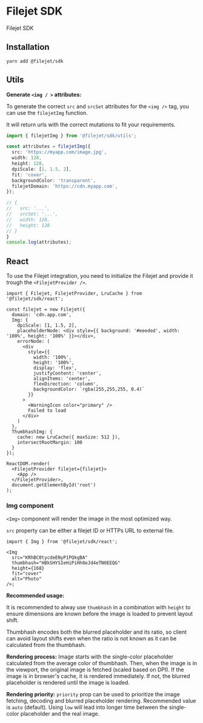 # Filejet SDK

Filejet SDK

## Installation

```
yarn add @filejet/sdk
```

## Utils

**Generate `<img / >` attributes:**

To generate the correct `src` and `srcSet` attributes for the `<img />` tag, you can use the `filejetImg` function.

It will return urls with the correct mutations to fit your requirements.

```ts
import { filejetImg } from '@filejet/sdk/utils';

const attributes = filejetImg({
  src: 'https://myapp.com/image.jpg',
  width: 128,
  height: 128,
  dpiScale: [1, 1.5, 2],
  fit: 'cover',
  backgroundColor: 'transparent',
  filejetDomain: 'https://cdn.myapp.com',
});

// {
//   src: '...',
//   srcSet: '...',
//   width: 128,
//   height: 128
// }
}
console.log(attributes);
```

## React

To use the Filejet integration, you need to initialize the Filejet and
provide it trough the `<FilejetProvider />`.

```tsx
import { Filejet, FilejetProvider, LruCache } from '@filejet/sdk/react';

const filejet = new Filejet({
  domain: 'cdn.app.com',
  Img: {
    dpiScale: [1, 1.5, 2],
    placeholderNode: <div style={{ background: '#eeeded', width: '100%', height: '100%' }}></div>,
    errorNode: (
      <div
        style={{
          width: '100%',
          height: '100%',
          display: 'flex',
          justifyContent: 'center',
          alignItems: 'center',
          flexDirection: 'column',
          backgroundColor: `rgba(255,255,255, 0.4)`
        }}
      >
        <WarningIcon color="primary" />
        Failed to load
      </div>
    )
  },
  ThumbhashImg: {
    cache: new LruCache({ maxSize: 512 }),
    intersectRootMargin: 100
  }
});

ReactDOM.render(
  <FilejetProvider filejet={filejet}>
    <App />
  </FilejetProvider>,
  document.getElementById('root')
);
```

### Img component

`<Img>` component will render the image in the most optimized way.

`src` property can be either a filejet ID or HTTPs URL to external file.

```tsx
import { Img } from '@filejet/sdk/react';

<Img
  src="KRhBC0tycdeENyP1PQkgBA"
  thumbhash="HBkSHYSIeHiPiHh8eJd4eTN0EEQG"
  height={168}
  fit="cover"
  alt="Photo"
/>;
```

**Recommended usage:**

It is recommended to alway use `thumbhash` in a combination with `height` to ensure dimensions are known before the image is loaded to prevent layout shift.

Thumbhash encodes both the blurred placeholder and its ratio, so client can avoid layout shifts even when the ratio is not known as it can be calculated from the thumbhash.

**Rendering process:**
Image starts with the single-color placeholder calculated from the average color of thumbhash. Then, when the image is in the viewport, the original image is fetched (scaled based on DPI). If the image is in browser's cache, it is rendered immediately. If not, the blurred placeholder is rendered until the image is loaded.

**Rendering priority:**
`priority` prop can be used to prioritize the image fetching, decoding and blurred placeholder rendering. Recommended value is `auto` (default). Using `low` will lead into longer time between the single-color placeholder and the real image.

